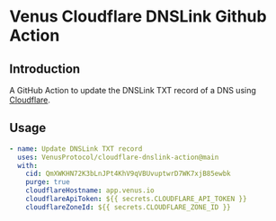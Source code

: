 # Venus Cloudflare DNSLink Github Action

## Introduction

A GitHub Action to update the DNSLink TXT record of a DNS using [Cloudflare](https://www.cloudflare.com).

## Usage

```yaml
- name: Update DNSLink TXT record
  uses: VenusProtocol/cloudflare-dnslink-action@main
  with:
    cid: QmXWKHN72K3bLnJPt4KhV9qVBUvuptwrD7WK7xjB85ewbk
    purge: true
    cloudflareHostname: app.venus.io
    cloudflareApiToken: ${{ secrets.CLOUDFLARE_API_TOKEN }}
    cloudflareZoneId: ${{ secrets.CLOUDFLARE_ZONE_ID }}
```
